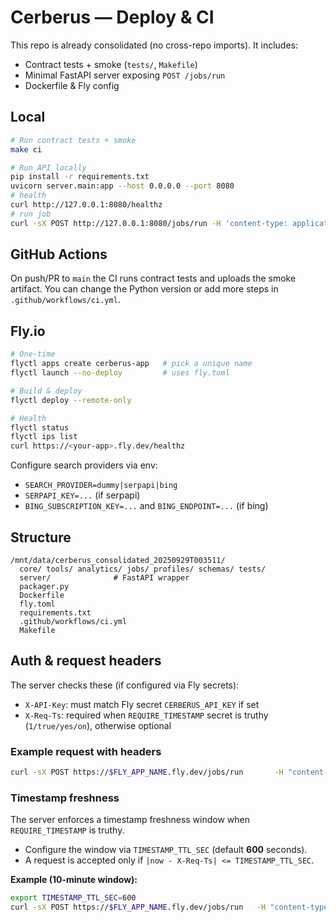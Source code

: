 
# Cerberus — Deploy & CI

This repo is already consolidated (no cross-repo imports). It includes:
- Contract tests + smoke (`tests/`, `Makefile`)
- Minimal FastAPI server exposing `POST /jobs/run`
- Dockerfile & Fly config

## Local
```bash
# Run contract tests + smoke
make ci

# Run API locally
pip install -r requirements.txt
uvicorn server.main:app --host 0.0.0.0 --port 8080
# health
curl http://127.0.0.1:8080/healthz
# run job
curl -sX POST http://127.0.0.1:8080/jobs/run -H 'content-type: application/json' -d '{"job_name":"core","args":{"topic":"Hello","n":5,"enable_research":true,"search_max":6,"fetch_max":0,"n_per_claim":2}}' | jq .
```

## GitHub Actions
On push/PR to `main` the CI runs contract tests and uploads the smoke artifact.
You can change the Python version or add more steps in `.github/workflows/ci.yml`.

## Fly.io
```bash
# One-time
flyctl apps create cerberus-app   # pick a unique name
flyctl launch --no-deploy         # uses fly.toml

# Build & deploy
flyctl deploy --remote-only

# Health
flyctl status
flyctl ips list
curl https://<your-app>.fly.dev/healthz
```
Configure search providers via env:
- `SEARCH_PROVIDER=dummy|serpapi|bing`
- `SERPAPI_KEY=...` (if serpapi)
- `BING_SUBSCRIPTION_KEY=...` and `BING_ENDPOINT=...` (if bing)

## Structure
```
/mnt/data/cerberus_consolidated_20250929T003511/
  core/ tools/ analytics/ jobs/ profiles/ schemas/ tests/
  server/              # FastAPI wrapper
  packager.py
  Dockerfile
  fly.toml
  requirements.txt
  .github/workflows/ci.yml
  Makefile
```


## Auth & request headers
The server checks these (if configured via Fly secrets):
- `X-API-Key`: must match Fly secret `CERBERUS_API_KEY` if set
- `X-Req-Ts`: required when `REQUIRE_TIMESTAMP` secret is truthy (`1/true/yes/on`), otherwise optional

### Example request with headers
```bash
curl -sX POST https://$FLY_APP_NAME.fly.dev/jobs/run       -H "content-type: application/json"       -H "X-API-Key: $CERBERUS_API_KEY"       -H "X-Req-Ts: $(date +%s)"       -d '{"job_name":"core","args":{"topic":"Hello","n":5,"enable_research":true,"search_max":6,"fetch_max":0,"n_per_claim":2}}'
```


### Timestamp freshness
The server enforces a timestamp freshness window when `REQUIRE_TIMESTAMP` is truthy.
- Configure the window via `TIMESTAMP_TTL_SEC` (default **600** seconds).
- A request is accepted only if `|now - X-Req-Ts| <= TIMESTAMP_TTL_SEC`.

**Example (10‑minute window):**
```bash
export TIMESTAMP_TTL_SEC=600
curl -sX POST https://$FLY_APP_NAME.fly.dev/jobs/run   -H "content-type: application/json"   -H "X-API-Key: $CERBERUS_API_KEY"   -H "X-Req-Ts: $(date +%s)"   -d '{"job_name":"core","args":{"topic":"Hello","n":5,"enable_research":true}}'
```
